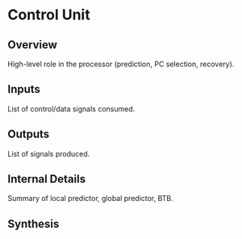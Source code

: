 # Control Unit

## Overview
High-level role in the processor (prediction, PC selection, recovery).

## Inputs
List of control/data signals consumed.

## Outputs
List of signals produced.

## Internal Details
Summary of local predictor, global predictor, BTB.

## Synthesis
